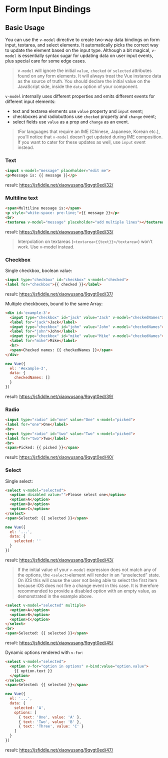 # Form Input Bindings

## Basic Usage

You can use the `v-model` directive to create two-way data bindings on form input, textarea, and select elements. It automatically picks the correct way to update the element based on the input type. Although a bit magical, `v-model` is essentially syntax sugar for updating data on user input events, plus special care for some edge cases.

>v`-model` will ignore the initial `value`, `checked` or `selected` attributes found on any form elements. It will always treat the Vue instance data as the source of truth. You should declare the initial value on the JavaScript side, inside the `data` option of your component.

`v-model` internally uses different properties and emits different events for different input elements:

- text and textarea elements use `value` property and `input` event;
- checkboxes and radiobuttons use `checked` property and `change` event;
- select fields use `value` as a prop and `change` as an event.

>tFor languages that require an IME (Chinese, Japanese, Korean etc.), you’ll notice that `v-model` doesn’t get updated during IME composition. If you want to cater for these updates as well, use `input` event instead.

### Text

```html
<input v-model="message" placeholder="edit me">
<p>Message is: {{ message }}</p>
```

result: <https://jsfiddle.net/xiaowusang/9qygt0ed/32/>

### Multiline text

```html
<span>Multiline message is:</span>
<p style="white-space: pre-line;">{{ message }}</p>
<br>
<textarea v-model="message" placeholder="add multiple lines"></textarea>
```

result: <https://jsfiddle.net/xiaowusang/9qygt0ed/33/>

>Interpolation on textareas (`<textarea>{{text}}</textarea>`) won't work. Use v-model instead.

### Checkbox

Single checkbox, boolean value:

```html
<input type="checkbox" id="checkbox" v-model="checked">
<label for="checkbox">{{ checked }}</label>
```

result: <https://jsfiddle.net/xiaowusang/9qygt0ed/37/>

Multiple checkboxes, bound to the same Array:

```html
<div id='example-3'>
  <input type="checkbox" id="jack" value="Jack" v-model="checkedNames">
  <label for="jack">Jack</label>
  <input type="checkbox" id="john" value="John" v-model="checkedNames">
  <label for="john">John</label>
  <input type="checkbox" id="mike" value="Mike" v-model="checkedNames">
  <label for="mike">Mike</label>
  <br>
  <span>Checked names: {{ checkedNames }}</span>
</div>
```

```js
new Vue({
  el: '#example-3',
  data: {
    checkedNames: []
  }
})
```

result: <https://jsfiddle.net/xiaowusang/9qygt0ed/39/>

### Radio

```html
<input type="radio" id="one" value="One" v-model="picked">
<label for="one">One</label>
<br>
<input type="radio" id="two" value="Two" v-model="picked">
<label for="two">Two</label>
<br>
<span>Picked: {{ picked }}</span>
```

result: <https://jsfiddle.net/xiaowusang/9qygt0ed/40/>

### Select

Single select:

```html
<select v-model="selected">
  <option disabled value="">Please select one</option>
  <option>A</option>
  <option>B</option>
  <option>C</option>
</select>
<span>Selected: {{ selected }}</span>
```

```js
new Vue({
  el: '...',
  data: {
    selected: ''
  }
})
```

result: <https://jsfiddle.net/xiaowusang/9qygt0ed/43/>

>If the initial value of your `v-model` expression does not match any of the options, the `<select>`element will render in an “unselected” state. On iOS this will cause the user not being able to select the first item because iOS does not fire a change event in this case. It is therefore recommended to provide a disabled option with an empty value, as demonstrated in the example above.

```html
<select v-model="selected" multiple>
  <option>A</option>
  <option>B</option>
  <option>C</option>
</select>
<br>
<span>Selected: {{ selected }}</span>
```

result: <https://jsfiddle.net/xiaowusang/9qygt0ed/45/>

Dynamic options rendered with `v-for`:

```html
<select v-model="selected">
  <option v-for="option in options" v-bind:value="option.value">
    {{ option.text }}
  </option>
</select>
<span>Selected: {{ selected }}</span>
```

```js
new Vue({
  el: '...',
  data: {
    selected: 'A',
    options: [
      { text: 'One', value: 'A' },
      { text: 'Two', value: 'B' },
      { text: 'Three', value: 'C' }
    ]
  }
})
```

result: <https://jsfiddle.net/xiaowusang/9qygt0ed/47/>

